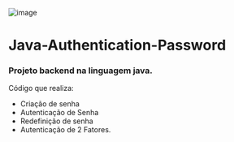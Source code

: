 ![image](https://user-images.githubusercontent.com/88935936/227736178-9e79d976-b7f0-4d84-b5cd-2f737c65f0f2.png)

# Java-Authentication-Password
### Projeto backend na linguagem java. 
Código que realiza:<br>
 - Criação de senha
 - Autenticação de Senha
 - Redefinição de senha
 - Autenticação de 2 Fatores.
